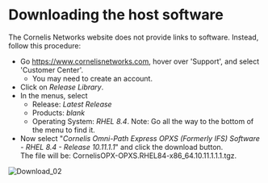 # Downloading the host software

The Cornelis Networks website does not provide links to software. Instead, follow this procedure:
- Go https://www.cornelisnetworks.com, hover over 'Support', and select 'Customer Center'.
  - You may need to create an account.
- Click on *Release Library*.
- In the menus, select
  - Release: *Latest Release*
  - Products: *blank*
  - Operating System: *RHEL 8.4*. Note: Go all the way to the bottom of the menu to find it.
- Now select "*Cornelis Omni-Path Express OPXS (Formerly IFS) Software - RHEL 8.4 - Release 10.11.1.1*" and click the download button.<br>
The file will be: CornelisOPX-OPXS.RHEL84-x86_64.10.11.1.1.1.tgz.<br>

![Download_02](https://user-images.githubusercontent.com/18399286/152962495-4ef48dbc-9945-4bf1-a61b-a134482106d8.jpg)
